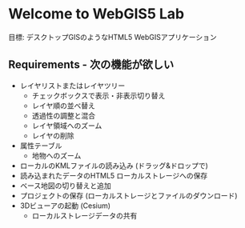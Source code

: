 # Welcome to WebGIS5 Lab

目標: デスクトップGISのようなHTML5 WebGISアプリケーション

## Requirements - 次の機能が欲しい
- レイヤリストまたはレイヤツリー
    - チェックボックスで表示・非表示切り替え
    - レイヤ順の並べ替え
    - 透過性の調整と混合
    - レイヤ領域へのズーム
    - レイヤの削除
- 属性テーブル
    - 地物へのズーム
- ローカルのKMLファイルの読み込み (ドラッグ&ドロップで)
- 読み込まれたデータのHTML5 ローカルストレージへの保存
- ベース地図の切り替えと追加
- プロジェクトの保存 (ローカルストレージとファイルのダウンロード)
- 3Dビューアの起動 (Cesium)
    - ローカルストレージデータの共有
